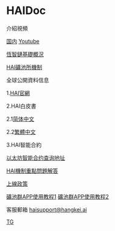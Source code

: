 # HAIDoc

介紹視頻

[国内](https://haichain.github.io/HAIDoc/MeetHAI.mp4)
[Youtube](https://youtu.be/514zk1YKKH0)

[恆智鏈基礎概況](https://haichain.github.io/HAIDoc/HAIIntro/)

[HAI礦池所機制](https://haichain.github.io/HAIDoc/WorkingsOfHAI/)

全球公開資料信息

1.[HAI官網](http://www.hangkei.ai/HAI/)

2.HAI白皮書

2.1[简体中文](http://www.hangkei.ai/HAI/zh_CN/HAI_whitepaper_zh_CN.pdf)

2.2[繁體中文](http://www.hangkei.ai/HAI/HAI_whitepaper_zh_HK.pdf)

3.HAI智能合約

[以太坊智能合约查询地址](https://etherscan.io/token/0x8b54659df7b719cb9b5212211d2d24b0a5d35605)

[HAI機制重點問題解答](https://haichain.github.io/HAIDoc/FAQ/)

[上線政策](https://haichain.github.io/HAIDoc/Policy/)

[礦池群APP使用教程1](https://haichain.github.io/HAIDoc/Media/HowToUse01_ZH-CN.mp4)
[礦池群APP使用教程2](https://haichain.github.io/HAIDoc/Media/HowToUse02_ZH-CN.mp4)

客服郵箱
haisupport@hangkei.ai

[TG](https://t.me/joinchat/KORSaxQ8V77bUxpePU7-iA)
